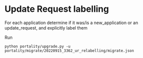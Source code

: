 # Update Request labelling

For each application determine if it was/is a new_application or an update_request, and explicitly
label them

Run

    python portality/upgrade.py -u portality/migrate/20220915_3362_ur_relabelling/migrate.json